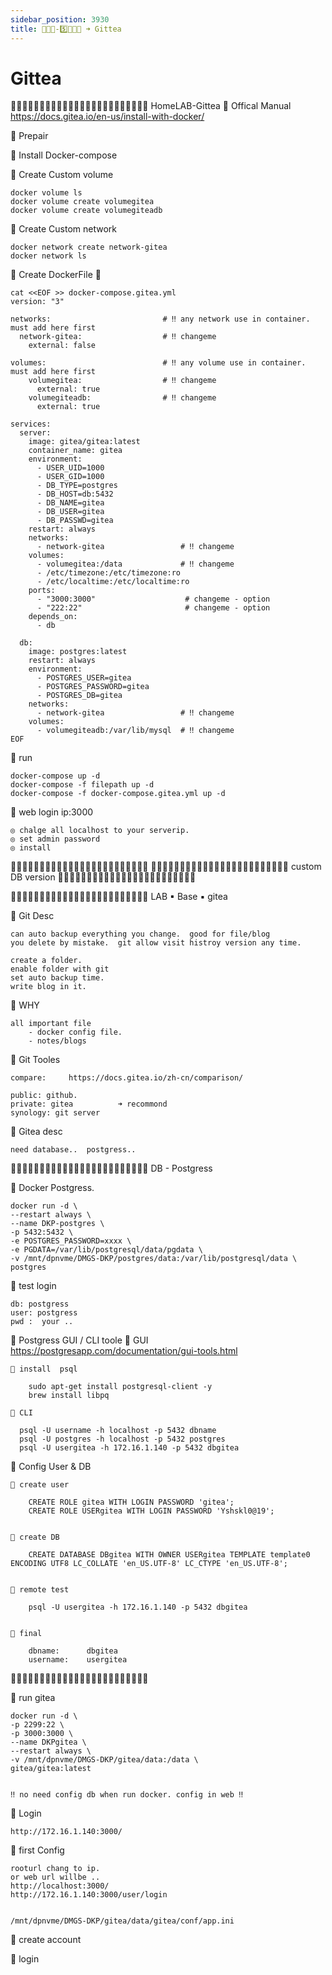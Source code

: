 ```yaml
---
sidebar_position: 3930
title: 🎪🎪🎪-5️⃣💠💠💠 ➜ Gittea
---
```


# Gittea


🔵🔵🔵🔵🔵🔵🔵🔵🔵🔵🔵🔵🔵🔵🔵🔵🔵🔵🔵🔵🔵🔵🔵🔵 HomeLAB-Gittea 
🔵 Offical Manual 
    https://docs.gitea.io/en-us/install-with-docker/


🔵 Prepair

🔶 Install Docker-compose 


🔶 Create Custom volume

    docker volume ls
    docker volume create volumegitea
    docker volume create volumegiteadb


🔶 Create Custom network 

    docker network create network-gitea
    docker network ls


🔶 Create DockerFile  💯


    cat <<EOF >> docker-compose.gitea.yml
    version: "3"

    networks:                         # ‼️ any network use in container. must add here first
      network-gitea:                  # ‼️ changeme 
        external: false

    volumes:                          # ‼️ any volume use in container. must add here first
        volumegitea:                  # ‼️ changeme 
          external: true
        volumegiteadb:                # ‼️ changeme 
          external: true

    services:
      server:
        image: gitea/gitea:latest
        container_name: gitea
        environment:
          - USER_UID=1000
          - USER_GID=1000
          - DB_TYPE=postgres
          - DB_HOST=db:5432
          - DB_NAME=gitea
          - DB_USER=gitea
          - DB_PASSWD=gitea
        restart: always
        networks:
          - network-gitea                 # ‼️ changeme 
        volumes:
          - volumegitea:/data             # ‼️ changeme 
          - /etc/timezone:/etc/timezone:ro
          - /etc/localtime:/etc/localtime:ro
        ports:
          - "3000:3000"                    # changeme - option
          - "222:22"                       # changeme - option
        depends_on:
          - db

      db:
        image: postgres:latest
        restart: always
        environment:
          - POSTGRES_USER=gitea
          - POSTGRES_PASSWORD=gitea
          - POSTGRES_DB=gitea
        networks:
          - network-gitea                 # ‼️ changeme 
        volumes:
          - volumegiteadb:/var/lib/mysql  # ‼️ changeme 
    EOF




🔶 run 

    docker-compose up -d
    docker-compose -f filepath up -d
    docker-compose -f docker-compose.gitea.yml up -d


🔵 web login 
    ip:3000

    ◎ chalge all localhost to your serverip.
    ◎ set admin password
    ◎ install 






🔵🔵🔵🔵🔵🔵🔵🔵🔵🔵🔵🔵🔵🔵🔵🔵🔵🔵🔵🔵🔵🔵🔵🔵
🔵🔵🔵🔵🔵🔵🔵🔵🔵🔵🔵🔵🔵🔵🔵🔵🔵🔵🔵🔵🔵🔵🔵🔵 custom DB version 
🔵🔵🔵🔵🔵🔵🔵🔵🔵🔵🔵🔵🔵🔵🔵🔵🔵🔵🔵🔵🔵🔵🔵🔵

🔵🔵🔵🔵🔵🔵🔵🔵🔵🔵🔵🔵🔵🔵🔵🔵🔵🔵🔵🔵🔵🔵🔵🔵  LAB ▪ Base ▪ gitea

🔵 Git Desc

    can auto backup everything you change.  good for file/blog
    you delete by mistake.  git allow visit histroy version any time.

    create a folder.
    enable folder with git
    set auto backup time.
    write blog in it.


🔵 WHY

    all important file 
        - docker config file.
        - notes/blogs 


🔵 Git Tooles 

    compare:     https://docs.gitea.io/zh-cn/comparison/

    public: github.
    private: gitea          ➜ recommond
    synology: git server 



🔵 Gitea desc 

    need database..  postgress..

 

🔵🔵🔵🔵🔵🔵🔵🔵🔵🔵🔵🔵🔵🔵🔵🔵🔵🔵🔵🔵🔵🔵🔵🔵 DB - Postgress

🔵 Docker Postgress.

    docker run -d \
    --restart always \
    --name DKP-postgres \
    -p 5432:5432 \
    -e POSTGRES_PASSWORD=xxxx \
    -e PGDATA=/var/lib/postgresql/data/pgdata \
    -v /mnt/dpnvme/DMGS-DKP/postgres/data:/var/lib/postgresql/data \
    postgres


 

🔶 test login 

    db: postgress 
    user: postgress 
    pwd :  your ..


🔵  Postgress GUI / CLI toole 
    🔶 GUI 
    https://postgresapp.com/documentation/gui-tools.html


    🔶 install  psql 

        sudo apt-get install postgresql-client -y
        brew install libpq

    🔶 CLI 
      
      psql -U username -h localhost -p 5432 dbname
      psql -U postgres -h localhost -p 5432 postgres
      psql -U usergitea -h 172.16.1.140 -p 5432 dbgitea


🔵 Config User & DB 

    🔶 create user

        CREATE ROLE gitea WITH LOGIN PASSWORD 'gitea';
        CREATE ROLE USERgitea WITH LOGIN PASSWORD 'Yshskl0@19';


    🔶 create DB

        CREATE DATABASE DBgitea WITH OWNER USERgitea TEMPLATE template0 ENCODING UTF8 LC_COLLATE 'en_US.UTF-8' LC_CTYPE 'en_US.UTF-8';


    🔶 remote test 

        psql -U usergitea -h 172.16.1.140 -p 5432 dbgitea


    🔶 final 

        dbname:      dbgitea
        username:    usergitea




🔵🔵🔵🔵🔵🔵🔵🔵🔵🔵🔵🔵🔵🔵🔵🔵🔵🔵🔵🔵🔵🔵🔵🔵

🔵 run gitea 

    docker run -d \
    -p 2299:22 \
    -p 3000:3000 \
    --name DKPgitea \
    --restart always \
    -v /mnt/dpnvme/DMGS-DKP/gitea/data:/data \
    gitea/gitea:latest


    ‼️ no need config db when run docker. config in web ‼️



🔵 Login 

    http://172.16.1.140:3000/



🔵 first Config 

    rooturl chang to ip.
    or web url willbe ..
    http://localhost:3000/ 
    http://172.16.1.140:3000/user/login


    /mnt/dpnvme/DMGS-DKP/gitea/data/gitea/conf/app.ini 


🔵 create account 

🔵 login
